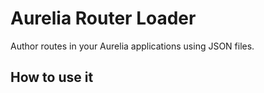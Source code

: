 # Aurelia Router Loader
Author routes in your Aurelia applications using JSON files.

## How to use it